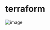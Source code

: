 # terraform

![image](https://user-images.githubusercontent.com/33585301/104677889-46920500-5710-11eb-9a73-e69da8c63fa2.png)

